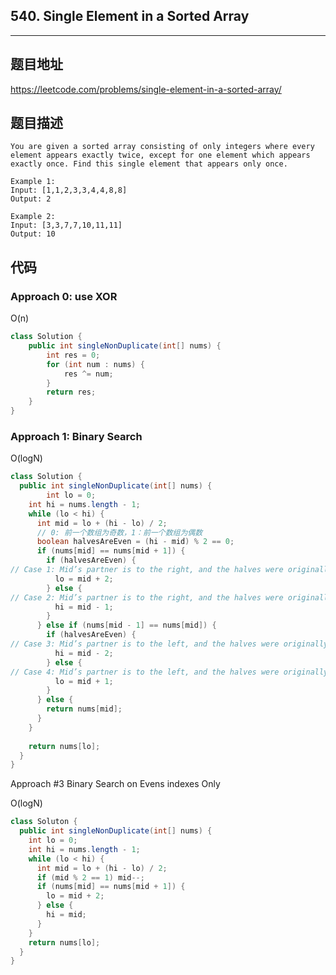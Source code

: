 ## 540. Single Element in a Sorted Array

----
## 题目地址

https://leetcode.com/problems/single-element-in-a-sorted-array/

## 题目描述
```
You are given a sorted array consisting of only integers where every element appears exactly twice, except for one element which appears exactly once. Find this single element that appears only once.

Example 1:
Input: [1,1,2,3,3,4,4,8,8]
Output: 2

Example 2:
Input: [3,3,7,7,10,11,11]
Output: 10
```

## 代码

### Approach 0: use XOR

O(n)

```JAVA
class Solution {
    public int singleNonDuplicate(int[] nums) {
        int res = 0;
        for (int num : nums) {
            res ^= num;
        }
        return res;
    }
}
```

### Approach 1: Binary Search

O(logN)

```java
class Solution {
  public int singleNonDuplicate(int[] nums) {
		int lo = 0;
    int hi = nums.length - 1;
    while (lo < hi) {
      int mid = lo + (hi - lo) / 2;
      // 0: 前一个数组为奇数，1：前一个数组为偶数
      boolean halvesAreEven = (hi - mid) % 2 == 0;
      if (nums[mid] == nums[mid + 1]) {
        if (halvesAreEven) { 
// Case 1: Mid’s partner is to the right, and the halves were originally even
          lo = mid + 2; 
        } else {
// Case 2: Mid’s partner is to the right, and the halves were originally odd
          hi = mid - 1;	
        }
      } else if (nums[mid - 1] == nums[mid]) {
        if (halvesAreEven) {
// Case 3: Mid’s partner is to the left, and the halves were originally even
          hi = mid - 2; 
        } else {
// Case 4: Mid’s partner is to the left, and the halves were originally odd
          lo = mid + 1;
        }
      } else {
        return nums[mid];
      }
    }
    
    return nums[lo];
  }
}
```

Approach #3 Binary Search on Evens indexes Only

O(logN)

```java
class Soluton {
  public int singleNonDuplicate(int[] nums) {
    int lo = 0;
    int hi = nums.length - 1;
    while (lo < hi) {
      int mid = lo + (hi - lo) / 2;
      if (mid % 2 == 1) mid--;
      if (nums[mid] == nums[mid + 1]) {
        lo = mid + 2;
      } else {
        hi = mid;
      }
    }
    return nums[lo];
  }
}
```











